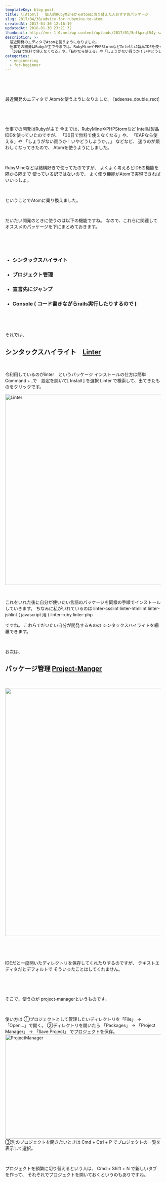 ```yaml
---
templateKey: blog-post
title: \[Atom\]   個人的RubyMineからAtomに切り替えた人おすすめパッケージ
slug: 2017/04/30/advice-for-rubymine-to-atom
createdAt: 2017-04-30 12:16:19
updatedAt: 2018-01-30 23:21:32
thumbnail: http://ver-1-0.net/wp-content/uploads/2017/01/5ntkpxqt54y-sai-kiran-anagani.jpg
description: >-
  最近開発のエディタでAtomを使うようになりました。
  仕事での開発はRubyが主で今までは、RubyMineやPHPStormなどIntelliJ製品IDEを使っていたのですが、
  「30日で無料で使えなくなる」や、「EAPなら使える」や「しょうがない買うか！いやどうしようか。。」
categories:
  - engineering
  - for-beginner
---
```


&nbsp;

&nbsp;

最近開発のエディタで
Atomを使うようになりました。
[adsense_double_rect]

&nbsp;

&nbsp;

仕事での開発はRubyが主で
今までは、RubyMineやPHPStormなど
IntelliJ製品IDEを使っていたのですが、
「30日で無料で使えなくなる」や、
「EAPなら使える」や
「しょうがない買うか！いやどうしようか。。」
などなど、
迷うのが煩わしくなってきたので、
Atomを使うようにしました。

&nbsp;

RubyMineなどは結構好きで使ってたのですが、
よくよく考えるとIDEの機能を隅から隅まで
使っている訳ではないので、
よく使う機能がAtomで実現できればいいっしょ。

&nbsp;

ということでAtomに乗り換えました。

&nbsp;

だいたい開発のときに使うのは以下の機能ですね。
なので、これらに関連してオススメのパッケージを下にまとめておきます。

&nbsp;

&nbsp;
<ul class="cool-list">
 	<li>
<h3>シンタックスハイライト</h3>
</li>
 	<li>
<h3>プロジェクト管理</h3>
</li>
 	<li>
<h3>宣言先にジャンプ</h3>
</li>
 	<li>
<h3>Console ( コード書きながらrails実行したりするので )</h3>
</li>
</ul>
&nbsp;

&nbsp;

それでは、
<h2></h2>
<h2></h2>
<h2 class="chapter">シンタックスハイライト　<a href="https://atom.io/packages/linter">Linter</a></h2>
&nbsp;

今利用しているのがlinter　というパッケージ
インストールの仕方は簡単 Command + ,で　設定を開いて[ Install ] を選択
Linter で検索して、出てきたものをクリックです。

<a href="http://ver-1-0.net/wp-content/uploads/2017/04/スクリーンショット-2017-04-29-22.59.17.png"><img class="alignnone size-large wp-image-332" src="http://ver-1-0.net/wp-content/uploads/2017/04/スクリーンショット-2017-04-29-22.59.17-1024x900.png" alt="Linter" width="700" height="615" /></a>

&nbsp;

これをいれた後に自分が使いたい言語のパッケージを同様の手順でインストールしていきます。
ちなみに私がいれているのは
linter-csslint
linter-htmllint
linter-jshlint ( javascript 用 )
linter-ruby
linter-php

ですね。
これらでだいたい自分が開発するものの
シンタックスハイライトを網羅できます。

&nbsp;

お次は、
<h2></h2>
<h2 class="chapter">パッケージ管理 <a href="https://atom.io/packages/project-manager">Project-Manger</a></h2>
&nbsp;

<a href="http://ver-1-0.net/wp-content/uploads/2017/04/スクリーンショット-2017-04-30-12.11.34.png"><img class="alignnone size-large wp-image-336" src="http://ver-1-0.net/wp-content/uploads/2017/04/スクリーンショット-2017-04-30-12.11.34-897x1024.png" alt="" width="700" height="799" /></a>

&nbsp;

&nbsp;

IDEだと一度開いたディレクトリを保存してくれたりするのですが、
テキストエディタだとデフォルトで
そういったことはしてくれません。

&nbsp;

&nbsp;

そこで、使うのが
project-managerというものです。

&nbsp;

使い方は
①プロジェクトとして管理したいディレクトリを「File」 -&gt; 「Open...」で開く。
②ディレクトリを開いたら
「Packages」 -&gt; 「Project Manager」 -&gt; 「Save Project」
でプロジェクトを保存。<a href="http://ver-1-0.net/wp-content/uploads/2017/04/スクリーンショット-2017-04-30-11.58.58.png"><img class="alignnone size-large wp-image-333" src="http://ver-1-0.net/wp-content/uploads/2017/04/スクリーンショット-2017-04-30-11.58.58-1024x491.png" alt="ProjectManager" width="700" height="336" /></a>
③別のプロジェクトを開きたいときは Cmd + Ctrl + P
でプロジェクトの一覧を表示して選択。

&nbsp;

プロジェクトを頻繁に切り替えるという人は、
Cmd + Shift + N で新しいタブを作って、
それぞれでプロジェクトを開いておくというのもありですね。

&nbsp;

&nbsp;

&nbsp;

&nbsp;
<h2 class="chapter">宣言先にジャンプ <a href="https://atom.io/packages/goto-definition">Goto Definition</a></h2>
&nbsp;

これは、
RubyMineの奴が便利でしたねー。
Cmd ＋ Click でdefineしている所に飛べるという。

Atomでこれをやるなら
<a href="https://atom.io/packages/goto-definition">Go To Definition</a>
が使えます。

これも使い方が簡単 パッケージ検索で名前を検索して、
インストールすればすぐ使えます。
<h2></h2>
<h2></h2>
&nbsp;

&nbsp;
<h2 class="chapter">Console <a href="https://atom.io/packages/platformio-ide-terminal">Platoform-Ide-Terminal</a></h2>
<a href="http://ver-1-0.net/wp-content/uploads/2017/04/スクリーンショット-2017-04-30-12.07.08.png"><img class="alignnone size-large wp-image-334" src="http://ver-1-0.net/wp-content/uploads/2017/04/スクリーンショット-2017-04-30-12.07.08-1024x625.png" alt="Platform-Ide-Terminal" width="700" height="427" /></a>

&nbsp;

&nbsp;

&nbsp;

これは使う人が多いのかわからないのですが、
(パッケージあるということはいるんだろう）

&nbsp;

私がRubyMineを使っていた頃は、
エディタでコードをガリガリしつつ、
Console画面を立ち上げて、
railsを起動していたり,
migrationをしたりしていました。

&nbsp;

&nbsp;

全部を一画面でできるので重宝していたのですが、
Atomデフォルトでそれらしき機能は見つかりませんでしので、
いれたのが。

<a href="https://atom.io/packages/platformio-ide-terminal">Platoform-Ide-Terminal</a>

です。

&nbsp;

&nbsp;

操作感も普通のターミナルと同じように使えるので
問題ないです。
快適です。

&nbsp;

&nbsp;

&nbsp;

&nbsp;

以上!!
どれもオススメのパッケージです。

[adsense_double_rect]
